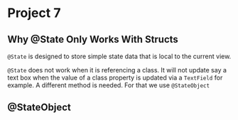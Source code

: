 # Project 7

## Why @State Only Works With Structs

`@State` is designed to store simple state data that is local to the current view.

`@State` does not work when it is referencing a class. It will not update say a text box when the value of a class property is updated via a `TextField` for example. A different method is needed. For that we use `@StateObject`

## @StateObject

